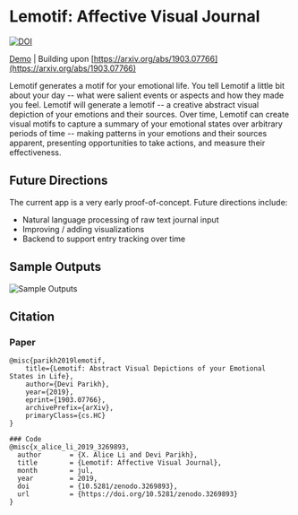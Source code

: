 # Lemotif: Affective Visual Journal

[![DOI](https://zenodo.org/badge/183519985.svg)](https://zenodo.org/badge/latestdoi/183519985)

[Demo](http://lemotif.appspot.com) | Building upon [https://arxiv.org/abs/1903.07766](https://arxiv.org/abs/1903.07766)

Lemotif generates a motif for your emotional life. You tell Lemotif a little bit about your day -- what were salient events or aspects and how they made you feel. Lemotif will generate a lemotif -- a creative abstract visual depiction of your emotions and their sources. Over time, Lemotif can create visual motifs to capture a summary of your emotional states over arbitrary periods of time -- making patterns in your emotions and their sources apparent, presenting opportunities to take actions, and measure their effectiveness.

## Future Directions

The current app is a very early proof-of-concept. Future directions include:
* Natural language processing of raw text journal input 
* Improving / adding visualizations
* Backend to support entry tracking over time 

## Sample Outputs
![Sample Outputs](https://github.com/xaliceli/lemotif/blob/master/assets/docs/sample.png)

## Citation

### Paper
```
@misc{parikh2019lemotif,
    title={Lemotif: Abstract Visual Depictions of your Emotional States in Life},
    author={Devi Parikh},
    year={2019},
    eprint={1903.07766},
    archivePrefix={arXiv},
    primaryClass={cs.HC}
}
```

```
### Code
@misc{x_alice_li_2019_3269893,
  author       = {X. Alice Li and Devi Parikh},
  title        = {Lemotif: Affective Visual Journal},
  month        = jul,
  year         = 2019,
  doi          = {10.5281/zenodo.3269893},
  url          = {https://doi.org/10.5281/zenodo.3269893}
}
```